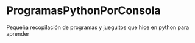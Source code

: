# ProgramasPythonPorConsola
Pequeña recopilación de programas y jueguitos que hice en python para aprender
